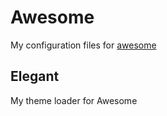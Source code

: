 # Awesome
My configuration files for [awesome](https://awesomewm.org/)

## Elegant
My theme loader for Awesome

